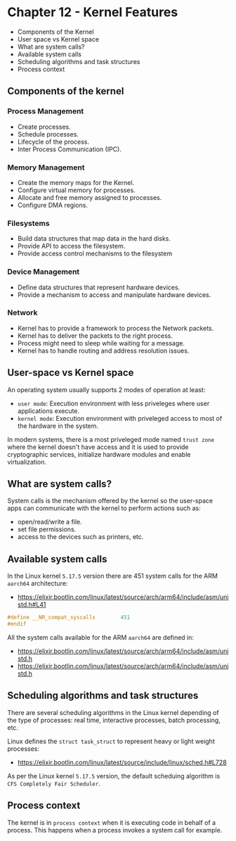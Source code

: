 # Chapter 12 - Kernel Features

- Components of the Kernel
- User space vs Kernel space
- What are system calls?
- Available system calls
- Scheduling algorithms and task structures
- Process context

## Components of the kernel

### Process Management

- Create processes.
- Schedule processes.
- Lifecycle of the process.
- Inter Process Communication (IPC).

### Memory Management

- Create the memory maps for the Kernel.
- Configure virtual memory for processes.
- Allocate  and free memory assigned to processes.
- Configure DMA regions.

### Filesystems

- Build data structures that map data in the hard disks.
- Provide API to access the filesystem.
- Provide access control mechanisms to the filesystem

### Device Management

- Define data structures that represent hardware devices.
- Provide a mechanism to access and manipulate hardware devices.

### Network

- Kernel has to provide a framework to process the Network packets.
- Kernel has to deliver the packets to the right process.
- Process might need to sleep while waiting for a message.
- Kernel has to handle routing and address resolution issues.


## User-space vs Kernel space

An operating system usually supports 2 modes of operation at least:

- `user mode`: Execution environment with less priveleges where user
applications execute.
- `kernel mode`: Execution environment with priveleged access to most of
the hardware in the system.

In modern systems, there is a most priveleged mode named `trust zone` where
the kernel doesn't have access and it is used to provide cryptographic services,
initialize hardware modules and enable virtualization.

## What are system calls?

System calls is the mechanism offered by the kernel so the user-space apps can
communicate with the kernel to perform actions such as:

- open/read/write a file.
- set file permissions.
- access to the devices such as printers, etc.

## Available system calls

In the Linux kernel `5.17.5` version there are 451 system calls for the ARM
`aarch64` architecture:

- https://elixir.bootlin.com/linux/latest/source/arch/arm64/include/asm/unistd.h#L41

```c
#define __NR_compat_syscalls		451
#endif
```

All the system calls available for the ARM `aarch64` are defined in:

- https://elixir.bootlin.com/linux/latest/source/arch/arm64/include/asm/unistd.h
- https://elixir.bootlin.com/linux/latest/source/arch/arm64/include/asm/unistd.h

## Scheduling algorithms and task structures

There are several scheduling algorithms in the Linux kernel depending of the type
of processes: real time, interactive processes, batch processing, etc.

Linux defines the `struct task_struct` to represent heavy or light weight
processes:

- https://elixir.bootlin.com/linux/latest/source/include/linux/sched.h#L728

As per the Linux kernel `5.17.5` version, the default scheduing algorithm is
`CFS Completely Fair Scheduler`.

## Process context

The kernel is in `process context` when it is executing code in behalf of a
process. This happens when a process invokes a system call for example.


